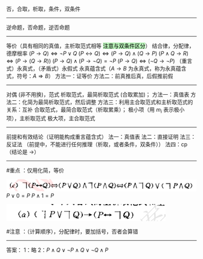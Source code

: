 否，合取，析取，条件，双条件

---
逆命题，否命题，逆否命题

---
等价（具有相同的真值，主析取范式相等 <mark style="background: #b8f3b8 ;">注意与双条件区分</mark>）
结合律，分配律，德摩根率
$(P\to Q)\Leftrightarrow \neg P\vee Q$
$(P\leftrightarrow Q)\Leftrightarrow (P\rightarrow Q)\wedge (Q\rightarrow P)$
$(P\wedge Q \rightarrow R)\Leftrightarrow (P\rightarrow(Q\rightarrow R))$
$(P\rightarrow Q)\wedge (P\rightarrow\neg Q)=\neg P$
$(P\rightarrow Q)\Leftrightarrow (\neg Q \rightarrow \neg P)$
（重言式）永真式，（矛盾式）永假式
永真蕴含式（$A\rightarrow B$ 为永真式，称为永真蕴含式，符号：$A\Rightarrow B$）
	方法一：证等价
	方法二：前真推后真，后假推前假


---
对偶 (非不用换)，范式
析取范式，最简析取范式 (合取累加)；
	方法一：真值表
	方法二：化简为最简析取范式，然后调整
	方法三：利用主合取范式和主析取范式的关系：互补
合取范式，最简合取范式（析取累乘）；
极小项（用 $m_i$ 表示极小项），主析取范式
极大项，主合取范式

---
前提和有效结论（证明能构成重言蕴含式）
	法一：真值表
	法二：直接证明
	法三：反证法 （前提中，不能进行任何推理（析取，或者条件，双条件））
	法四：cp（结论是 $\rightarrow$）


---
#重点 ：仅用化简，等价

![](附件/Pasted%20image%2020230227205007.png)
$P\vee 0=P$
$P\wedge 1=P$


![](附件/Pasted%20image%2020230228155303.png)

#注意 ：（计算顺序），分配律时，要加括号，否者会算错


----
答案：
1：略
2：$P\wedge Q\vee\neg P\wedge Q\vee\neg Q\wedge P$
